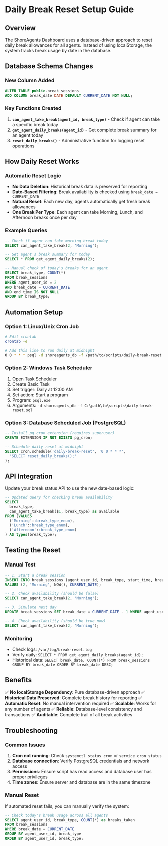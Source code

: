 # Daily Break Reset Setup Guide

## Overview
The ShoreAgents Dashboard uses a database-driven approach to reset daily break allowances for all agents. Instead of using localStorage, the system tracks break usage by date in the database.

## Database Schema Changes

### New Column Added
```sql
ALTER TABLE public.break_sessions 
ADD COLUMN break_date DATE DEFAULT CURRENT_DATE NOT NULL;
```

### Key Functions Created
1. **`can_agent_take_break(agent_id, break_type)`** - Check if agent can take a specific break today
2. **`get_agent_daily_breaks(agent_id)`** - Get complete break summary for an agent today
3. **`reset_daily_breaks()`** - Administrative function for logging reset operations

## How Daily Reset Works

### Automatic Reset Logic
- **No Data Deletion**: Historical break data is preserved for reporting
- **Date-Based Filtering**: Break availability is checked using `break_date = CURRENT_DATE`
- **Natural Reset**: Each new day, agents automatically get fresh break allowances
- **One Break Per Type**: Each agent can take Morning, Lunch, and Afternoon breaks once per day

### Example Queries
```sql
-- Check if agent can take morning break today
SELECT can_agent_take_break(2, 'Morning');

-- Get agent's break summary for today
SELECT * FROM get_agent_daily_breaks(2);

-- Manual check of today's breaks for an agent
SELECT break_type, COUNT(*) 
FROM break_sessions 
WHERE agent_user_id = 2 
AND break_date = CURRENT_DATE 
AND end_time IS NOT NULL
GROUP BY break_type;
```

## Automation Setup

### Option 1: Linux/Unix Cron Job
```bash
# Edit crontab
crontab -e

# Add this line to run daily at midnight
0 0 * * * psql -d shoreagents_db -f /path/to/scripts/daily-break-reset.sql >> /var/log/break-reset.log 2>&1
```

### Option 2: Windows Task Scheduler
1. Open Task Scheduler
2. Create Basic Task
3. Set trigger: Daily at 12:00 AM
4. Set action: Start a program
5. Program: `psql.exe`
6. Arguments: `-d shoreagents_db -f C:\path\to\scripts\daily-break-reset.sql`

### Option 3: Database Scheduled Job (PostgreSQL)
```sql
-- Install pg_cron extension (requires superuser)
CREATE EXTENSION IF NOT EXISTS pg_cron;

-- Schedule daily reset at midnight
SELECT cron.schedule('daily-break-reset', '0 0 * * *', 
  'SELECT reset_daily_breaks();'
);
```

## API Integration

Update your break status API to use the new date-based logic:

```sql
-- Updated query for checking break availability
SELECT 
  break_type,
  can_agent_take_break($1, break_type) as available
FROM (VALUES 
  ('Morning'::break_type_enum),
  ('Lunch'::break_type_enum),
  ('Afternoon'::break_type_enum)
) AS types(break_type);
```

## Testing the Reset

### Manual Test
```sql
-- 1. Start a break session
INSERT INTO break_sessions (agent_user_id, break_type, start_time, break_date)
VALUES (2, 'Morning', NOW(), CURRENT_DATE);

-- 2. Check availability (should be false)
SELECT can_agent_take_break(2, 'Morning');

-- 3. Simulate next day
UPDATE break_sessions SET break_date = CURRENT_DATE - 1 WHERE agent_user_id = 2;

-- 4. Check availability (should be true now)
SELECT can_agent_take_break(2, 'Morning');
```

### Monitoring
- Check logs: `/var/log/break-reset.log`
- Verify daily: `SELECT * FROM get_agent_daily_breaks(agent_id);`
- Historical data: `SELECT break_date, COUNT(*) FROM break_sessions GROUP BY break_date ORDER BY break_date DESC;`

## Benefits

✅ **No localStorage Dependency**: Pure database-driven approach
✅ **Historical Data Preserved**: Complete break history for reporting
✅ **Automatic Reset**: No manual intervention required
✅ **Scalable**: Works for any number of agents
✅ **Reliable**: Database-level consistency and transactions
✅ **Auditable**: Complete trail of all break activities

## Troubleshooting

### Common Issues
1. **Cron not running**: Check `systemctl status cron` or `service cron status`
2. **Database connection**: Verify PostgreSQL credentials and network access
3. **Permissions**: Ensure script has read access and database user has proper privileges
4. **Time zones**: Ensure server and database are in the same timezone

### Manual Reset
If automated reset fails, you can manually verify the system:
```sql
-- Check today's break usage across all agents
SELECT agent_user_id, break_type, COUNT(*) as breaks_taken
FROM break_sessions 
WHERE break_date = CURRENT_DATE 
GROUP BY agent_user_id, break_type 
ORDER BY agent_user_id, break_type;
``` 
